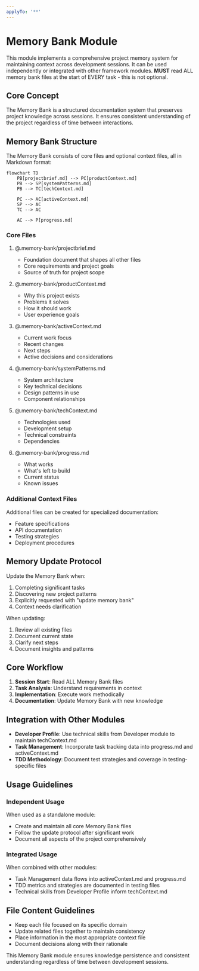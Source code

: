 ```yaml
---
applyTo: '**'
---
```


# Memory Bank Module

This module implements a comprehensive project memory system for maintaining context across development sessions. It can be used independently or integrated with other framework modules. 
**MUST** read ALL memory bank files at the start of EVERY task - this is not optional.

## Core Concept

The Memory Bank is a structured documentation system that preserves project knowledge across sessions. It ensures consistent understanding of the project regardless of time between interactions.

## Memory Bank Structure

The Memory Bank consists of core files and optional context files, all in Markdown format:

```
flowchart TD
    PB[projectbrief.md] --> PC[productContext.md]
    PB --> SP[systemPatterns.md]
    PB --> TC[techContext.md]

    PC --> AC[activeContext.md]
    SP --> AC
    TC --> AC

    AC --> P[progress.md]
```

### Core Files

1. @.memory-bank/projectbrief.md
   - Foundation document that shapes all other files
   - Core requirements and project goals
   - Source of truth for project scope

2. @.memory-bank/productContext.md
   - Why this project exists
   - Problems it solves
   - How it should work
   - User experience goals

3. @.memory-bank/activeContext.md
   - Current work focus
   - Recent changes
   - Next steps
   - Active decisions and considerations

4. @.memory-bank/systemPatterns.md
   - System architecture
   - Key technical decisions
   - Design patterns in use
   - Component relationships

5. @.memory-bank/techContext.md
   - Technologies used
   - Development setup
   - Technical constraints
   - Dependencies

6. @.memory-bank/progress.md
   - What works
   - What's left to build
   - Current status
   - Known issues

### Additional Context Files
Additional files can be created for specialized documentation:
- Feature specifications
- API documentation
- Testing strategies
- Deployment procedures

## Memory Update Protocol

Update the Memory Bank when:
1. Completing significant tasks
2. Discovering new project patterns
3. Explicitly requested with "update memory bank"
4. Context needs clarification

When updating:
1. Review all existing files
2. Document current state
3. Clarify next steps
4. Document insights and patterns

## Core Workflow

1. **Session Start**: Read ALL Memory Bank files
2. **Task Analysis**: Understand requirements in context
3. **Implementation**: Execute work methodically
4. **Documentation**: Update Memory Bank with new knowledge

## Integration with Other Modules

- **Developer Profile**: Use technical skills from Developer module to maintain techContext.md
- **Task Management**: Incorporate task tracking data into progress.md and activeContext.md
- **TDD Methodology**: Document test strategies and coverage in testing-specific files

## Usage Guidelines

### Independent Usage
When used as a standalone module:
- Create and maintain all core Memory Bank files
- Follow the update protocol after significant work
- Document all aspects of the project comprehensively

### Integrated Usage
When combined with other modules:
- Task Management data flows into activeContext.md and progress.md
- TDD metrics and strategies are documented in testing files
- Technical skills from Developer Profile inform techContext.md

## File Content Guidelines
- Keep each file focused on its specific domain
- Update related files together to maintain consistency
- Place information in the most appropriate context file
- Document decisions along with their rationale

This Memory Bank module ensures knowledge persistence and consistent understanding regardless of time between development sessions.